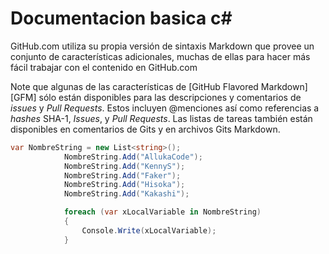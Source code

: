 



Documentacion basica c#
========================

GitHub.com utiliza su propia versión de sintaxis Markdown que provee un
conjunto de características adicionales, muchas de ellas para hacer más fácil
trabajar con el contenido en GitHub.com

Note que algunas de las características de [GitHub Flavored Markdown][GFM]
sólo están disponibles para las descripciones y comentarios de _issues_ y
_Pull Requests_. Estos incluyen @menciones así como referencias a _hashes_
SHA-1, _Issues_, y _Pull Requests_. Las listas de tareas también están
disponibles en comentarios de Gits y en archivos Gits Markdown.
```csharp
var NombreString = new List<string>();
            NombreString.Add("AllukaCode");
            NombreString.Add("KennyS");
            NombreString.Add("Faker");
            NombreString.Add("Hisoka");
            NombreString.Add("Kakashi");

            foreach (var xLocalVariable in NombreString)
            {
                Console.Write(xLocalVariable);
            }
```
